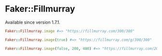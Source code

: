 # Faker::Fillmurray

Available since version 1.7.1.

```ruby
Faker::Fillmurray.image #=> "https://fillmurray.com/300/300"

Faker::Fillmurray.image(true) #=> "https://fillmurray.com/g/300/300"

Faker::Fillmurray.image(false, 200, 400) #=> "https://fillmurray.com/200/400"
```
